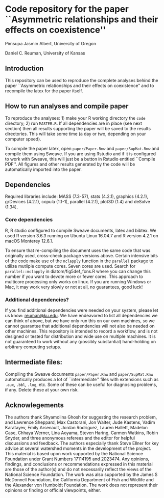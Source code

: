 # Code repository for the paper ``Asymmetric relationships and their effects on coexistence''

Pimsupa Jasmin Albert, University of Oregon 

Daniel C. Reuman, University of Kansas  

## Introduction

This repository can be used to reproduce the complete analyses behind the paper ``Asymmetric relationships and their effects on coexistence" and to recompile the latex for the paper itself.

## How to run analyses and compile paper

To reproduce the analyses: 1) make your R working directory the `code` directory; 2) run `MASTER.R`. If all dependencies 
are in place (see next section) then all results supporting the paper will be saved to the results directories. This 
will take some time (a day or two, depending on your computer speed). 

To compile the paper latex, open `paper/Paper.Rnw` and `paper/SupMat.Rnw` and compile them using Sweave. If you are using
Rstudio and if it is configured to work with Sweave, this will just be a button in Rstudio entitled ``Compile PDF''.
All figures and other results generated by the code will be automatically imported into the paper.

## Dependencies
Required libraries include: MASS (7.3-57), stats (4.2.1), graphics (4.2.1),
grDevices (4.2.1), copula (1.1-1), parallel (4.2.1), plot3D (1.4) and deSolve (1.34).   

### Core dependencies

R, R studio configured to compile Sweave documents, latex and bibtex. 
We used R version 3.6.3 running on Ubuntu Linux 16.04.7 and
R version 4.2.1 on macOS Monterey 12.6.1.

To ensure that re-compiling the document uses 
the same code that was originally used, cross-check package
versions above.
Certain intensive bits of the code make use of the `mclapply` function in the `parallel` package to utilize mutliple 
compute cores. Seven cores are used. Search for `parallel::mclapply` in diatom/fig5def_fxns.R where you can change this number
if you want to devote more or fewer cores. This approach to multicore processing only works on linux. If you are 
running Windows or Mac, it may work very slowly or not at all, no guarantees, good luck!

### Additional dependencies?

If you find additional dependencies were needed on your system, please let us know: reuman@ku.edu. We have endeavored 
to list all dependencies we can think of above, but we have only run this on our own machines, so we cannot guarantee 
that additional dependencies will not also be needed on other machines. This repository is intended to record a 
workflow, and is not designed or tested for distribution and wide use on multiple machines. It is not guaranteed to 
work without any (possibly substantial) hand-holding on arbitrary computing setups.

## Intermediate files:

Compiling the Sweave documents `paper/Paper.Rnw` and `paper/SupMat.Rnw` automatically produces a lot of ``intermediate'' 
files with extensions such as `.aux`, `.bbl`, `.log`, etc. Some of these can be useful for diagnosing problems, if any.
Delete these at your own risk.

## Acknowlegements

The authors thank Shyamolina Ghosh for suggesting the research problem, and Lawrence Sheppard, Max Castorani, Jon Walter, 
Jude Kastens, Vadim Karatayev, Emily Arsenault, 
Jordan Rodriguez, Lauren Hallett, Madelon Case, Chhaya Werner, Lina Aoyama, Steven Haring, Carmen Watkins, 
Robin Snyder, and three anonymous referees and the editor for helpful discussions and feedback. 
The authors especially thank Steve Ellner for key advice at several watershed moments in the development of the project. 
This material is based upon work supported by the National Science Foundation under Grant Numbers 17114195 and 
2023474. Any opinions, findings, and conclusions or recommendations expressed in this material are those of the author(s) 
and do not necessarily reflect the views of the National Science Foundation. The work was also supported by the 
James S McDonnell Foundation, the California Department of Fish and Wildlife and the Alexander von Humboldt Foundation.
The work does not represent their opinions or finding or official viewpoints, either. 
